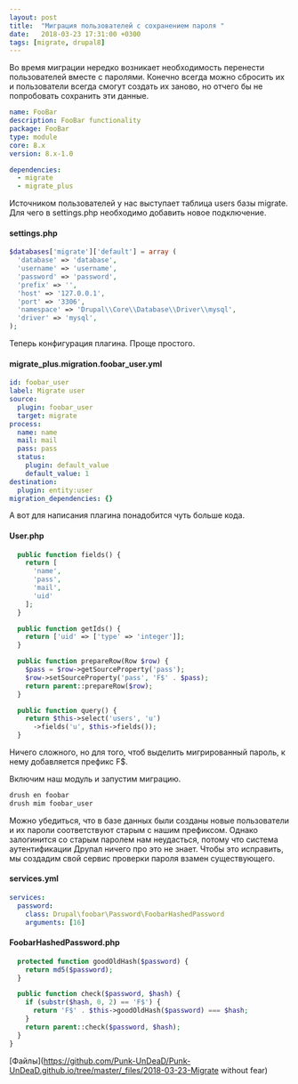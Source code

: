```yaml
---
layout: post
title:  "Миграция пользователей с сохранением пароля "
date:   2018-03-23 17:31:00 +0300
tags: [migrate, drupal8]
---
```


Во время миграции нередко возникает необходимость 
перенести пользователей вместе с паролями.
Конечно всегда можно сбросить их и пользователи 
всегда смогут создать их заново, 
но отчего бы не попробовать сохранить эти данные. 

```yaml
name: FooBar
description: FooBar functionality
package: FooBar
type: module
core: 8.x
version: 8.x-1.0

dependencies:
  - migrate
  - migrate_plus
```

Источником пользователей у нас выступает таблица 
users базы migrate. Для чего в settings.php
необходимо добавить новое подключение.

#### settings.php
```php
$databases['migrate']['default'] = array (
  'database' => 'database',
  'username' => 'username',
  'password' => 'password',
  'prefix' => '',
  'host' => '127.0.0.1',
  'port' => '3306',
  'namespace' => 'Drupal\\Core\\Database\\Driver\\mysql',
  'driver' => 'mysql',
);
```

Теперь конфигурация плагина. Проще простого.

#### migrate_plus.migration.foobar_user.yml
```yaml
id: foobar_user
label: Migrate user
source:
  plugin: foobar_user
  target: migrate
process:
  name: name
  mail: mail
  pass: pass
  status:
    plugin: default_value
    default_value: 1
destination:
  plugin: entity:user
migration_dependencies: {}
```

А вот для написания плагина понадобится чуть больше кода.

#### User.php
```php
  public function fields() {
    return [
      'name',
      'pass',
      'mail',
      'uid'
    ];
  }

  public function getIds() {
    return ['uid' => ['type' => 'integer']];
  }

  public function prepareRow(Row $row) {
    $pass = $row->getSourceProperty('pass');
    $row->setSourceProperty('pass', 'F$' . $pass);
    return parent::prepareRow($row);
  }

  public function query() {
    return $this->select('users', 'u')
      ->fields('u', $this->fields());
  }
```

Ничего сложного, но для того, чтоб выделить
мигрированный пароль, к нему добавляется префикс F$.

Включим наш модуль и запустим миграцию.
```bash
drush en foobar
drush mim foobar_user
```
Можно убедиться, что в базе данных были созданы новые
пользователи и их пароли соответствуют старым с нашим префиксом.
Однако залогинится со старым паролем нам неудасться, потому что
система аутентификации Друпал ничего про это не знает.
Чтобы это исправить, мы создадим свой сервис проверки пароля
взамен существующего.

#### services.yml
```yaml
services:
  password:
    class: Drupal\foobar\Password\FoobarHashedPassword
    arguments: [16]
```
#### FoobarHashedPassword.php
```php
  protected function goodOldHash($password) {
    return md5($password);
  }

  public function check($password, $hash) {
    if (substr($hash, 0, 2) == 'F$') {
      return 'F$' . $this->goodOldHash($password) === $hash;
    }
    return parent::check($password, $hash);
  }
}
```
[Файлы](https://github.com/Punk-UnDeaD/Punk-UnDeaD.github.io/tree/master/_files/2018-03-23-Migrate without fear)